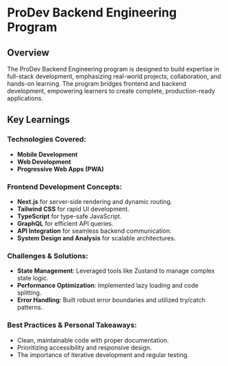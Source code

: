 # ProDev Backend Engineering Program

## Overview

The ProDev Backend Engineering program is designed to build expertise in full-stack development, emphasizing real-world projects, collaboration, and hands-on learning. The program bridges frontend and backend development, empowering learners to create complete, production-ready applications.

## Key Learnings

### Technologies Covered:

- **Mobile Development**
- **Web Development**
- **Progressive Web Apps (PWA)**

### Frontend Development Concepts:

- **Next.js** for server-side rendering and dynamic routing.
- **Tailwind CSS** for rapid UI development.
- **TypeScript** for type-safe JavaScript.
- **GraphQL** for efficient API queries.
- **API Integration** for seamless backend communication.
- **System Design and Analysis** for scalable architectures.

### Challenges & Solutions:

- **State Management**: Leveraged tools like Zustand to manage complex state logic.
- **Performance Optimization**: Implemented lazy loading and code splitting.
- **Error Handling**: Built robust error boundaries and utilized try/catch patterns.

### Best Practices & Personal Takeaways:

- Clean, maintainable code with proper documentation.
- Prioritizing accessibility and responsive design.
- The importance of iterative development and regular testing.

##
